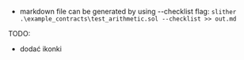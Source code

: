 - markdown file can be generated by using --checklist flag: `slither .\example_contracts\test_arithmetic.sol --checklist >> out.md`


TODO:
- dodać ikonki